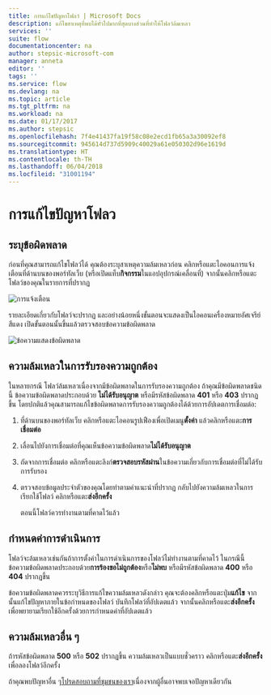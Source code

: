 ```yaml
---
title: การแก้ไขปัญหาโฟลว์ | Microsoft Docs
description: แก้ไขสาเหตุที่พบได้ทั่วไปมากที่สุดบางส่วนที่ทำให้โฟลว์ล้มเหลว
services: ''
suite: flow
documentationcenter: na
author: stepsic-microsoft-com
manager: anneta
editor: ''
tags: ''
ms.service: flow
ms.devlang: na
ms.topic: article
ms.tgt_pltfrm: na
ms.workload: na
ms.date: 01/17/2017
ms.author: stepsic
ms.openlocfilehash: 7f4e41437fa19f58c08e2ecd1fb65a3a30092ef8
ms.sourcegitcommit: 945614d737d5909c40029a61e050302d96e1619d
ms.translationtype: HT
ms.contentlocale: th-TH
ms.lasthandoff: 06/04/2018
ms.locfileid: "31001194"
---
```

# <a name="troubleshooting-a-flow"></a>การแก้ไขปัญหาโฟลว
## <a name="identify-the-error"></a>ระบุข้อผิดพลาด
ก่อนที่คุณสามารถแก้ไขโฟลว์ได้ คุณต้องระบุสาเหตุความล้มเหลวก่อน คลิกหรือแตะไอคอนการแจ้งเตือนที่ด้านบนของพอร์ทัลเว็บ (หรือเปิดแท็บ**กิจกรรม**ในแอปอุปกรณ์เคลื่อนที่) จากนั้นคลิกหรือแตะโฟลว์ของคุณในรายการที่ปรากฏ

![การแจ้งเตือน](./media/fix-flow-failures/notifications-toolbar.png)

รายละเอียดเกี่ยวกับโฟลว์จะปรากฏ และอย่างน้อยหนึ่งขั้นตอนจะแสดงเป็นไอคอนเครื่องหมายอัศเจรีย์สีแดง เปิดขั้นตอนนั้นขึ้นแล้วตรวจสอบข้อความข้อผิดพลาด

![ข้อความแสดงข้อผิดพลาด](./media/fix-flow-failures/flow-run-failure.png)

## <a name="authentication-failures"></a>ความล้มเหลวในการรับรองความถูกต้อง
ในหลายกรณี โฟลว์ล้มเหลวเนื่องจากมีข้อผิดพลาดในการรับรองความถูกต้อง ถ้าคุณมีข้อผิดพลาดชนิดนี้ ข้อความข้อผิดพลาดประกอบด้วย **ไม่ได้รับอนุญาต** หรือมีรหัสข้อผิดพลาด **401** หรือ **403** ปรากฏขึ้น โดยปกติแล้วคุณสามารถแก้ไขข้อผิดพลาดการรับรองความถูกต้องได้ด้วยการอัปเดตการเชื่อมต่อ:

1. ที่ด้านบนของพอร์ทัลเว็บ คลิกหรือแตะไอคอนรูปเฟืองเพื่อเปิดเมนู**ตั้งค่า** แล้วคลิกหรือแตะ**การเชื่อมต่อ**
2. เลื่อนไปยังการเชื่อมต่อที่คุณเห็นข้อความข้อผิดพลาด**ไม่ได้รับอนุญาต**
3. ถัดจากการเชื่อมต่อ คลิกหรือแตะลิงก์**ตรวจสอบรหัสผ่าน**ในข้อความเกี่ยวกับการเชื่อมต่อที่ไม่ได้รับการรับรอง
4. ตรวจสอบข้อมูลประจำตัวของคุณโดยทำตามคำแนะนำที่ปรากฏ กลับไปยังความล้มเหลวในการเรียกใช้โฟลว์ คลิกหรือแตะ**ส่งอีกครั้ง**
   
    ตอนนี้โฟลว์ควรทำงานตามที่คาดไว้แล้ว

## <a name="action-configuration"></a>กำหนดค่าการดำเนินการ
โฟลว์จะล้มเหลวเช่นกันถ้าการตั้งค่าในการดำเนินการของโฟลว์ไม่ทำงานตามที่คาดไว้ ในกรณีนี้ ข้อความข้อผิดพลาดประกอบด้วย**การร้องขอไม่ถูกต้อง**หรือ**ไม่พบ** หรือมีรหัสข้อผิดพลาด **400** หรือ **404** ปรากฏขึ้น

ข้อความข้อผิดพลาดควรระบุวิธีการแก้ไขความล้มเหลวดังกล่าว คุณจะต้องคลิกหรือแตะปุ่ม**แก้ไข** จากนั้นแก้ไขปัญหาภายในข้อกำหนดของโฟลว์ บันทึกโฟลว์ที่อัปเดตแล้ว จากนั้นคลิกหรือแตะ**ส่งอีกครั้ง**เพื่อพยายามเรียกใช้อีกครั้งด้วยการกำหนดค่าที่อัปเดตแล้ว

## <a name="other-failures"></a>ความล้มเหลวอื่น ๆ
ถ้ารหัสข้อผิดพลาด **500** หรือ **502** ปรากฏขึ้น ความล้มเหลวเป็นแบบชั่วคราว คลิกหรือแตะ**ส่งอีกครั้ง**เพื่อลองโฟลว์อีกครั้ง

ถ้าคุณพบปัญหาอื่น ๆ[โปรดสอบถามที่ชุมชนของเรา](https://go.microsoft.com/fwlink/?LinkID=787467)เนื่องจากผู้อื่นอาจพบเจอปัญหาเดียวกัน

